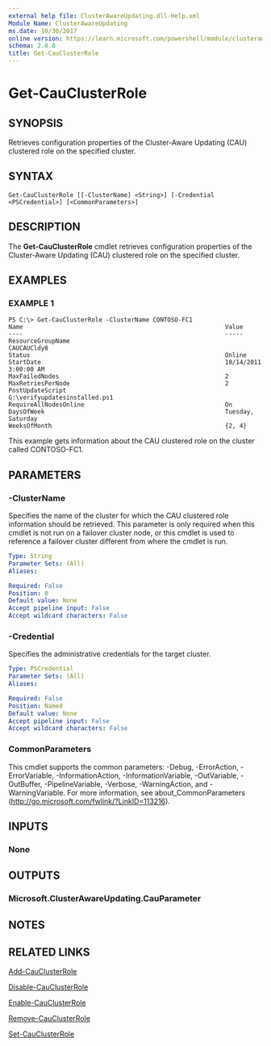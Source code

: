 ```yaml
---
external help file: ClusterAwareUpdating.dll-Help.xml
Module Name: ClusterAwareUpdating
ms.date: 10/30/2017
online version: https://learn.microsoft.com/powershell/module/clusterawareupdating/get-cauclusterrole?view=windowsserver2012r2-ps&wt.mc_id=ps-gethelp
schema: 2.0.0
title: Get-CauClusterRole
---
```


# Get-CauClusterRole

## SYNOPSIS
Retrieves configuration properties of the Cluster-Aware Updating (CAU) clustered role on the specified cluster.

## SYNTAX

```
Get-CauClusterRole [[-ClusterName] <String>] [-Credential <PSCredential>] [<CommonParameters>]
```

## DESCRIPTION
The **Get-CauClusterRole** cmdlet retrieves configuration properties of the Cluster-Aware Updating (CAU) clustered role on the specified cluster.

## EXAMPLES

### EXAMPLE 1
```
PS C:\> Get-CauClusterRole -ClusterName CONTOSO-FC1
Name                                                        Value 
----                                                        ----- 
ResourceGroupName                                           CAUCAUCldy8 
Status                                                      Online 
StartDate                                                   10/14/2011 3:00:00 AM 
MaxFailedNodes                                              2 
MaxRetriesPerNode                                           2 
PostUpdateScript                                            G:\verifyupdatesinstalled.ps1 
RequireAllNodesOnline                                       On 
DaysOfWeek                                                  Tuesday, Saturday 
WeeksOfMonth                                                {2, 4}
```

This example gets information about the CAU clustered role on the cluster called CONTOSO-FC1.

## PARAMETERS

### -ClusterName
Specifies the name of the cluster for which the CAU clustered role information should be retrieved.
This parameter is only required when this cmdlet is not run on a failover cluster node, or this cmdlet is used to reference a failover cluster different from where the cmdlet is run.

```yaml
Type: String
Parameter Sets: (All)
Aliases: 

Required: False
Position: 0
Default value: None
Accept pipeline input: False
Accept wildcard characters: False
```

### -Credential
Specifies the administrative credentials for the target cluster.

```yaml
Type: PSCredential
Parameter Sets: (All)
Aliases: 

Required: False
Position: Named
Default value: None
Accept pipeline input: False
Accept wildcard characters: False
```

### CommonParameters
This cmdlet supports the common parameters: -Debug, -ErrorAction, -ErrorVariable, -InformationAction, -InformationVariable, -OutVariable, -OutBuffer, -PipelineVariable, -Verbose, -WarningAction, and -WarningVariable. For more information, see about_CommonParameters (http://go.microsoft.com/fwlink/?LinkID=113216).

## INPUTS

### None

## OUTPUTS

### Microsoft.ClusterAwareUpdating.CauParameter

## NOTES

## RELATED LINKS

[Add-CauClusterRole](./Add-CauClusterRole.md)

[Disable-CauClusterRole](./Disable-CauClusterRole.md)

[Enable-CauClusterRole](./Enable-CauClusterRole.md)

[Remove-CauClusterRole](./Remove-CauClusterRole.md)

[Set-CauClusterRole](./Set-CauClusterRole.md)

